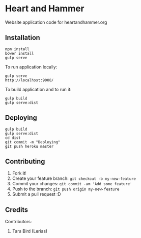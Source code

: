 # Heart and Hammer

Website application code for heartandhammer.org

## Installation

```
npm install
bower install
gulp serve
```

To run application locally:
```
gulp serve
http://localhost:9000/
```

To build application and to run it:
```
gulp build
gulp serve:dist
```

## Deploying
```
gulp build
gulp serve:dist
cd dist
git commit -m "Deploying"
git push heroku master
```

## Contributing

1. Fork it!
2. Create your feature branch: `git checkout -b my-new-feature`
3. Commit your changes: `git commit -am 'Add some feature'`
4. Push to the branch: `git push origin my-new-feature`
5. Submit a pull request :D

## Credits

Contributors:
1. Tara Bird (Lerias)
